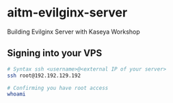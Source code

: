 # aitm-evilginx-server
Building Evilginx Server with Kaseya Workshop


## Signing into your VPS
```bash
# Syntax ssh <username>@<external IP of your server>
ssh root@192.192.129.192

# Confirming you have root access
whoami
```

